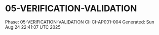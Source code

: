 # 05-VERIFICATION-VALIDATION
Phase: 05-VERIFICATION-VALIDATION
CI: CI-AP001-004
Generated: Sun Aug 24 22:41:07 UTC 2025

